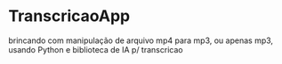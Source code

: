 # TranscricaoApp
brincando com manipulação de arquivo mp4 para mp3, ou apenas mp3, usando Python e biblioteca de IA p/ transcricao 
